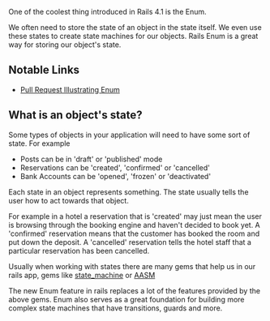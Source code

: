 One of the coolest thing introduced in Rails 4.1 is the Enum. 

We often need to store the state of an object in the state itself. We even use these states to create state machines for our objects. Rails Enum is a great way for storing our object's state.

## Notable Links

+ [Pull Request Illustrating Enum](https://github.com/codemy/blogmenow/pull/3/files) 


## What is an object's state?

Some types of objects in your application will need to have some sort of state. For example

+ Posts can be in 'draft' or 'published' mode
+ Reservations can be 'created', 'confirmed' or 'cancelled'
+ Bank Accounts can be 'opened', 'frozen' or 'deactivated'

Each state in an object represents something. The state usually tells the user how to act towards that object. 

For example in a hotel a reservation that is 'created' may just mean the user is browsing through the booking engine and haven't decided to book yet. A 'confirmed' reservation means that the customer has booked the room and put down the deposit. A 'cancelled' reservation tells the hotel staff that a particular reservation has been cancelled.

Usually when working with states there are many gems that help us in our rails app, gems like [state_machine](https://github.com/pluginaweek/state_machine) or [AASM](https://github.com/aasm/aasm) 

The new Enum feature in rails replaces a lot of the features provided by the above gems. Enum also serves as a great foundation for building more complex state machines that have transitions, guards and more.